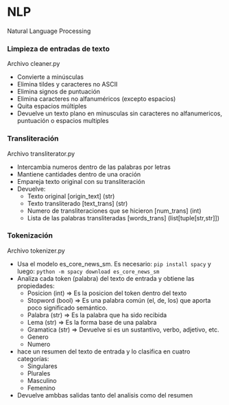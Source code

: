 # NLP

Natural Language Processing

### Limpieza de entradas de texto

Archivo cleaner.py

* Convierte a minúsculas
* Elimina tildes y caracteres no ASCII
* Elimina signos de puntuación
* Elimina caracteres no alfanuméricos (excepto espacios)
* Quita espacios múltiples
* Devuelve un texto plano en minusculas sin caracteres no alfanumericos, puntuación o espacios multiples

### Transliteración

Archivo transliterator.py

* Intercambia numeros dentro de las palabras por letras
* Mantiene cantidades dentro de una oración
* Empareja texto original con su transliteración
* Devuelve:
  * Texto original [origin_text] (str)
  * Texto transliterado [text_trans] (str)
  * Numero de transliteraciones que se hicieron [num_trans] (int)
  * Lista de las palabras transliteradas [words_trans] (list[tuple[str,str]])

### Tokenización

Archivo tokenizer.py

* Usa el modelo es_core_news_sm. Es necesario: `pip install spacy` y luego: `python -m spacy download es_core_news_sm`
* Analiza cada token (palabra) del texto de entrada y obtiene las propiedades:
  * Posicion (int) => Es la posicion del token dentro del texto
  * Stopword (bool) => Es una palabra común (el, de, los) que aporta poco significado semántico.
  * Palabra (str) => Es la palabra que ha sido recibida
  * Lema (str) => Es la forma base de una palabra
  * Gramatica (str) => Devuelve si es un sustantivo, verbo, adjetivo, etc.
  * Genero
  * Numero
* hace un resumen del texto de entrada y lo clasifica en cuatro categorías:
  * Singulares
  * Plurales
  * Masculino
  * Femenino
* Devuelve ambbas salidas tanto del analisis como del resumen
